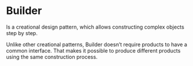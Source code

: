 # Builder

Is a creational design pattern, which allows constructing complex objects step by step.

Unlike other creational patterns, Builder doesn’t require products to have a common interface. That makes it possible to produce different products using the same construction process.
